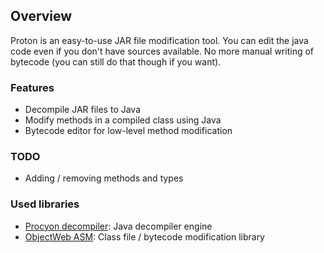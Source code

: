## Overview
Proton is an easy-to-use JAR file modification tool. You can edit the java code even if you don't have sources available.
No more manual writing of bytecode (you can still do that though if you want).

### Features
- Decompile JAR files to Java
- Modify methods in a compiled class using Java
- Bytecode editor for low-level method modification

### TODO
- Adding / removing methods and types

### Used libraries
- [Procyon decompiler](https://bitbucket.org/mstrobel/procyon): Java decompiler engine
- [ObjectWeb ASM](https://asm.ow2.io/): Class file / bytecode modification library